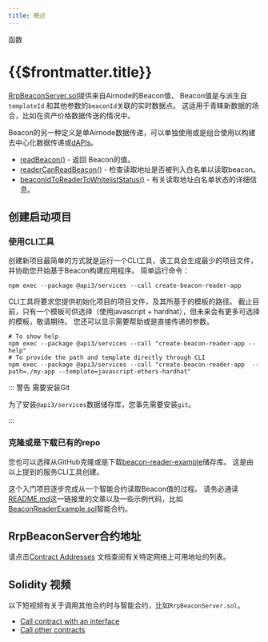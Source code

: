 ```yaml
---
title: 概述
---
```


<TitleSpan>函数</TitleSpan>

# {{$frontmatter.title}}

<VersionWarning/>

<TocHeader /> <TOC class="table-of-contents" :include-level="[2,3]" />

[RrpBeaconServer.sol](https://github.com/api3dao/airnode/blob/master/packages/airnode-protocol/contracts/rrp/requesters/RrpBeaconServer.sol)提供来自Airnode的Beacon值， Beacon值是与派生自`templateId` 和其他参数的`beaconId`关联的实时数据点。 这适用于青睐新数据的场合，比如在资产价格数据传送的情况中。

Beacon的另一种定义是单Airnode数据传递，可以单独使用或是组合使用以构建去中心化数据传递或[dAPIs](../#dapis-building-on-beacons)。

- [readBeacon()](./read-beacon.md) - 返回 Beacon的值。
- [readerCanReadBeacon()](./reader-can-read-beacon.md) - 检查读取地址是否被列入白名单以读取beacon。
- [beaconIdToReaderToWhitelistStatus()](./beaconid-reader-whiteliststatus.md) - 有关读取地址白名单状态的详细信息。

## 创建启动项目

### 使用CLI工具

创建新项目最简单的方式就是运行一个CLI工具，该工具会生成最少的项目文件，并协助您开始基于Beacon构建应用程序。 简单运行命令：

```
npm exec --package @api3/services --call create-beacon-reader-app
```

CLI工具将要求您提供初始化项目的项目文件，及其所基于的模板的路径。 截止目前，只有一个模板可供选择（使用javascript + hardhat），但未来会有更多可选择的模板，敬请期待。 您还可以显示需要帮助或是直接传递的参数。

```
# To show help
npm exec --package @api3/services --call "create-beacon-reader-app --help"
# To provide the path and template directly through CLI
npm exec --package @api3/services --call "create-beacon-reader-app  --path=./my-app --template=javascript-ethers-hardhat"
```

::: 警告  需要安装Git

为了安装`@api3/services`数据储存库，您事先需要安装`git`。

:::

### 克隆或是下载已有的repo

您也可以选择从GitHub克隆或是下载[beacon-reader-example](https://github.com/api3dao/beacon-reader-example)储存库。 这是由以上提到的服务CLI工具创建。

这个入门项目逐步完成从一个智能合约读取Beacon值的过程。 请务必通读[README.md](https://github.com/api3dao/beacon-reader-example/blob/main/README.md)这一链接里的文章以及一些示例代码，比如[BeaconReaderExample.sol](https://github.com/api3dao/beacon-reader-example/blob/main/contracts/BeaconReaderExample.sol)智能合约。

## RrpBeaconServer合约地址

请点击[Contract Addresses](../reference/contract-addresses.md) 文档查阅有关特定网络上可用地址的列表。

## Solidity 视频

以下短视频有关于调用其他合约时与智能合约，比如`RrpBeaconServer.sol`。

- [Call contract with an interface](https://www.youtube.com/watch?v=tbjyc-VQaQo)
- [Call other contracts](https://www.youtube.com/watch?v=6aQErpWPLbk)
